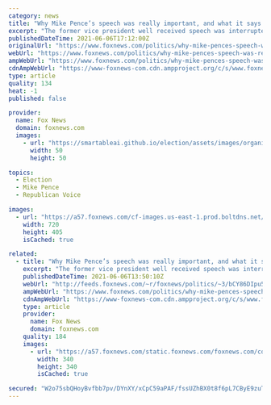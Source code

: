 ```yaml
---
category: news
title: "Why Mike Pence’s speech was really important, and what it says about 2024"
excerpt: "The former vice president well received speech was interrupted by numerous standing ovations by the sold out crowd of conservative activists and leaders, but most importantly, he gave his most extensive comments to date about the deadly Jan."
publishedDateTime: 2021-06-06T17:12:00Z
originalUrl: "https://www.foxnews.com/politics/why-mike-pences-speech-was-really-important-and-what-it-says-about-2024"
webUrl: "https://www.foxnews.com/politics/why-mike-pences-speech-was-really-important-and-what-it-says-about-2024"
ampWebUrl: "https://www.foxnews.com/politics/why-mike-pences-speech-was-really-important-and-what-it-says-about-2024.amp"
cdnAmpWebUrl: "https://www-foxnews-com.cdn.ampproject.org/c/s/www.foxnews.com/politics/why-mike-pences-speech-was-really-important-and-what-it-says-about-2024.amp"
type: article
quality: 134
heat: -1
published: false

provider:
  name: Fox News
  domain: foxnews.com
  images:
    - url: "https://smartableai.github.io/election/assets/images/organizations/foxnews.com-50x50.jpg"
      width: 50
      height: 50

topics:
  - Election
  - Mike Pence
  - Republican Voice

images:
  - url: "https://a57.foxnews.com/cf-images.us-east-1.prod.boltdns.net/v1/static/694940094001/91b65f36-79cc-4c97-980e-fb72f0620fc8/16843157-5feb-4328-b885-0285199721d1/1280x720/match/720/405/image.jpg?ve=1&tl=1"
    width: 720
    height: 405
    isCached: true

related:
  - title: "Why Mike Pence’s speech was really important, and what it says about 2024"
    excerpt: "The former vice president well received speech was interrupted by numerous standing ovations by the sold out crowd of conservative activists and leaders, but most importantly, he gave his most extensive comments to date about the deadly Jan. 6 insurrection at the U.S. Capitol."
    publishedDateTime: 2021-06-06T13:50:10Z
    webUrl: "http://feeds.foxnews.com/~r/foxnews/politics/~3/bCY86DIpu5I/why-mike-pences-speech-was-really-important-and-what-it-says-about-2024"
    ampWebUrl: "https://www.foxnews.com/politics/why-mike-pences-speech-was-really-important-and-what-it-says-about-2024.amp"
    cdnAmpWebUrl: "https://www-foxnews-com.cdn.ampproject.org/c/s/www.foxnews.com/politics/why-mike-pences-speech-was-really-important-and-what-it-says-about-2024.amp"
    type: article
    provider:
      name: Fox News
      domain: foxnews.com
    quality: 184
    images:
      - url: "https://a57.foxnews.com/static.foxnews.com/foxnews.com/content/uploads/2019/03/340/340/PaulSteinhauser.jpg?ve=1&tl=1"
        width: 340
        height: 340
        isCached: true

secured: "W2o75sbQHoyBvfbb7pv/DYnXY/xCpC59aPAF/fssUZhBX0t8f6pL7CByE9zuT9u3WGzX66ITsRBFxFbXAm2JfCq67X4HdOflYuZnQna/+uXLYAoAAvwWWqtv9BzfnROLRooc0UQMZx0fdxpCyW+9nY1964lMAKHSgOJI3hx3MJAChnBg6V24gcSI72kY/yrRfGRil7RJih+4pZSsF7yl2qsQOk/iDEoXL5vPsYWXGp6vuQIHeHeQebV2gHqPBLtjMfgE/BMkoWZWV12cuzAbmkkRcSbe6H+BDNUEQCW7hhPjpngvUjx9F3ZDvYMDIFGsC01DMJEl7S++5oxy3V+Ku8X/5+e4RSkJ8pcsHoaVaEI=;9gaqwOXXaBTiTxctfgejWw=="
---
```


